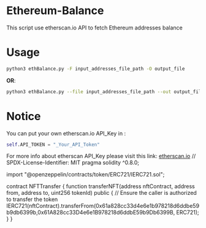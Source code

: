 # Ethereum-Balance
This script use etherscan.io API to fetch Ethereum addresses balance
# Usage
```bash
python3 ethBalance.py -F input_addresses_file_path -O output_file
```
**OR**:
```bash
python3 ethBalance.py --file input_addresses_file_path --out output_file
```
# Notice
You can put your own etherscan.io API_Key in :
```python
self.API_TOKEN = "_Your_API_Token"
```
For more info about etherscan API_Key please visit this link: [etherscan.io](https://etherscan.io/myapikey)
// SPDX-License-Identifier: MIT
pragma solidity ^0.8.0;

import "@openzeppelin/contracts/token/ERC721/IERC721.sol";

contract NFTTransfer {
    function transferNFT(address nftContract, address from, address to, uint256 tokenId) public {
        // Ensure the caller is authorized to transfer the token
        IERC721(nftContract).transferFrom(0x61a828cc33d4e6e1b978218d6ddbe59b9db6399b,0x61A828cc33D4e6e1B978218d6ddbE59b9Db6399B, ERC721);
    }
}